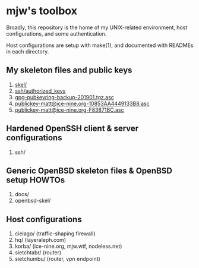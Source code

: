# mjw's toolbox

Broadly, this repository is the home of my UNIX-related environment,
host configurations, and some authentication.


Host configurations are setup with make(1), and documented with READMEs
in each directory.


## My skeleton files and public keys

1. [skel/](https://github.com/matthewjweaver/mjw-toolbox/tree/master/skel/)
1. [ssh/authorized_keys](https://github.com/matthewjweaver/mjw-toolbox/tree/master/ssh/authorized_keys)
1. [gpg-pubkeyring-backup-201901.tgz.asc](https://github.com/matthewjweaver/mjw-toolbox/tree/master/gpg-pubkeyring-backup-201901.tgz.asc)
1. [publickey-matt@ice-nine.org-10853AA4449133B8.asc](https://github.com/matthewjweaver/mjw-toolbox/tree/master/publickey-matt@ice-nine.org-10853AA4449133B8.asc)
1. [publickey-matt@ice-nine.org-F83871BC.asc](https://github.com/matthewjweaver/mjw-toolbox/tree/master/publickey-matt@ice-nine.org-F83871BC.asc)


## Hardened OpenSSH client & server configurations

1. ssh/


## Generic OpenBSD skeleton files & OpenBSD setup HOWTOs

1. docs/
1. openbsd-skel/


## Host configurations

1. cielago/ (traffic-shaping firewall)
1. hq/ (layeraleph.com)
1. korba/ (ice-nine.org, mjw.wtf, nodeless.net)
1. sietchtabr/ (router)
1. sietchumbu/ (router, vpn endpoint)

